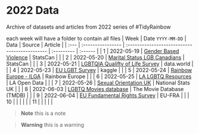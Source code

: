 
# 2022 Data

Archive of datasets and articles from 2022 series of #TidyRainbow

each week will have a folder to contain all files
| Week | Date `YYYY-MM-DD` | Data                                          | Source     | Article |
| :--- | :---------------- | :-------------------------------------------- | :--------- | :------ |
| 1    | 2022-05-19        | [Gender Based Violence](2022-05-19)           | StatsCan   |         |
| 2    | 2022-05-20        | [Marital Status LGB Canadians](2022-05-20)    | StatsCan   |         |
| 3    | 2022-05-21        | [LGBTQIA Qualifty of Life Survey](2022-05-21) | data.world |         |
| 4    | 2022-05-23        | [EU LGBT Survey](2022-05-23)                  | kaggle     |         |
| 5    | 2022-05-24        | [Rainbow Europe - ILGA](2022-05-24)           | Rainbow Europe  |    |
| 6    | 2022-05-25        | [LA LGBTQ Resources](2022-05-25)              | LA Open Data    |    |
| 7    | 2022-05-26        | [Sexual Orientation UK](2022-05-26)           | National Stats UK  | |
| 8    | 2022-06-03        | [LGBTQ Movies database](2022-06-03)           | The Movie Database (TMDB) | |
| 9    | 2022-06-04        | [EU Fundamental Rights Survey](2022-06-04)     | EU-FRA          |         |
| 10    |                   |                                               |            |         |
| 11    |                   |                                               |            |         |




> **Note**
> this is a note


> **Warning**
> this is a warning
